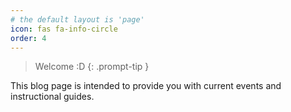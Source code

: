 ```yaml
---
# the default layout is 'page'
icon: fas fa-info-circle
order: 4
---
```


> Welcome :D
{: .prompt-tip }

This blog page is intended to provide you with current events and instructional guides.